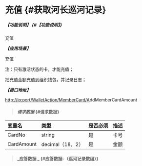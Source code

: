 # 充值 {#获取河长巡河记录}

##### _【功能说明】_ {#【功能说明】}

充值

_**【应用场景】**_

充值

注：只有激活状态的卡，才能充值；

把充值金额充值到组织钱包，并记录日志；

_**【接口地址】**_

[http://ip:port/WalletAction/MemberCard/A](http://ip:port/HMQuery/PatrolRiver/GetPatrolRivers)ddMemberCardAmount

> #### _请求数据_ {#请求数据}

| 变量名 | 类型 | 是否必须 | 描述 |
| :--- | :--- | :--- | :--- |
| CardNo | string | 是 | 卡号 |
| CardAmount | decimal（18，2） | 是 | 金额 |

> #### _应答数据 _ {#应答数据-（巡河记录数组）}



